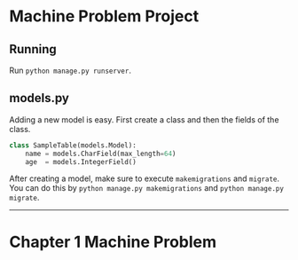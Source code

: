 # Machine Problem Project

## Running

Run `python manage.py runserver`.

## models.py

Adding a new model is easy. First create a class and then the fields of the class.
```python
class SampleTable(models.Model):
    name = models.CharField(max_length=64)
    age  = models.IntegerField()
```

After creating a model, make sure to execute `makemigrations` and `migrate`. You can do this by `python manage.py makemigrations` and `python manage.py migrate`.


---

# Chapter 1 Machine Problem


